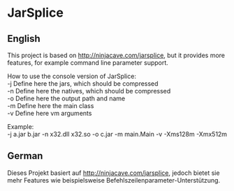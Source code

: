 # JarSplice
## English

This project is based on http://ninjacave.com/jarsplice, but it provides more features, for example command line parameter support.

How to use the console version of JarSplice:<br>
	-j	Define here the jars, which should be compressed<br>
	-n	Define here the natives, which should be compressed<br>
	-o	Define here the output path and name<br>
	-m	Define here the main class<br>
	-v	Define here vm arguments<br>

Example:<br>
	-j a.jar b.jar -n x32.dll x32.so -o c.jar -m main.Main -v -Xms128m -Xmx512m

## German

Dieses Projekt basiert auf http://ninjacave.com/jarsplice, jedoch bietet sie mehr Features wie beispielsweise Befehlszeilenparameter-Unterstützung.

